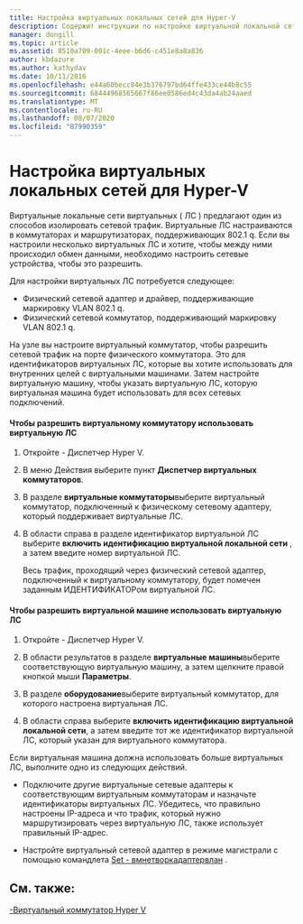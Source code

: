 ```yaml
---
title: Настройка виртуальных локальных сетей для Hyper-V
description: Содержит инструкции по настройке виртуальной локальной сети (VLAN) для использования виртуальными машинами на узле Hyper-V.
manager: dongill
ms.topic: article
ms.assetid: 8510a709-001c-4eee-b6d6-c451e8a8a836
author: kbdazure
ms.author: kathydav
ms.date: 10/11/2016
ms.openlocfilehash: e44a60becc84e3b376797bd64ffe433ce44b8c55
ms.sourcegitcommit: 68444968565667f86ee0586ed4c43da4ab24aaed
ms.translationtype: MT
ms.contentlocale: ru-RU
ms.lasthandoff: 08/07/2020
ms.locfileid: "87990359"
---
```

# <a name="configure-virtual-local-area-networks-for-hyper-v"></a>Настройка виртуальных локальных сетей для Hyper-V
Виртуальные локальные сети виртуальных \( ЛС \) предлагают один из способов изолировать сетевой трафик. Виртуальные ЛС настраиваются в коммутаторах и маршрутизаторах, поддерживающих 802.1 q. Если вы настроили несколько виртуальных ЛС и хотите, чтобы между ними происходил обмен данными, необходимо настроить сетевые устройства, чтобы это разрешить.

Для настройки виртуальных ЛС потребуется следующее:

- Физический сетевой адаптер и драйвер, поддерживающие маркировку VLAN 802.1 q.
- Физический сетевой коммутатор, поддерживающий маркировку VLAN 802.1 q.

На узле вы настроите виртуальный коммутатор, чтобы разрешить сетевой трафик на порте физического коммутатора. Это для идентификаторов виртуальных ЛС, которые вы хотите использовать для внутренних целей с виртуальными машинами. Затем настройте виртуальную машину, чтобы указать виртуальную ЛС, которую виртуальная машина будет использовать для всех сетевых подключений.

#### <a name="to-allow-a-virtual-switch-to-use-a-vlan"></a>Чтобы разрешить виртуальному коммутатору использовать виртуальную ЛС

1. Откройте \- Диспетчер Hyper V.

2. В меню Действия выберите пункт **Диспетчер виртуальных коммутаторов**.

3. В разделе **виртуальные коммутаторы**выберите виртуальный коммутатор, подключенный к физическому сетевому адаптеру, который поддерживает виртуальные ЛС.

4. В области справа в разделе идентификатор виртуальной ЛС выберите **включить идентификацию виртуальной локальной сети** , а затем введите номер виртуальной ЛС.

    Весь трафик, проходящий через физический сетевой адаптер, подключенный к виртуальному коммутатору, будет помечен заданным ИДЕНТИФИКАТОРом виртуальной ЛС.

#### <a name="to-allow-a-virtual-machine-to-use-a-vlan"></a>Чтобы разрешить виртуальной машине использовать виртуальную ЛС

1. Откройте \- Диспетчер Hyper V.

2. В области результатов в разделе **виртуальные машины**выберите соответствующую виртуальную машину, а затем щелкните правой кнопкой мыши **Параметры**.

3. В разделе **оборудование**выберите виртуальный коммутатор, для которого настроена виртуальная ЛС.

4. В области справа выберите **включить идентификацию виртуальной локальной сети**, а затем введите тот же идентификатор виртуальной ЛС, который указан для виртуального коммутатора.

Если виртуальная машина должна использовать больше виртуальных ЛС, выполните одно из следующих действий.

- Подключите другие виртуальные сетевые адаптеры к соответствующим виртуальным коммутаторам и назначьте идентификаторы виртуальных ЛС. Убедитесь, что правильно настроены IP-адреса и что трафик, который нужно маршрутизировать через виртуальную ЛС, также использует правильный IP-адрес.

- Настройте виртуальный сетевой адаптер в режиме магистрали с помощью командлета [Set \- вмнетворкадаптервлан](/powershell/module/hyper-v/set-vmnetworkadaptervlan?view=win10-ps) .

## <a name="see-also"></a>См. также:

[\-Виртуальный коммутатор Hyper V](../../hyper-v-virtual-switch/hyper-v-virtual-switch.md)